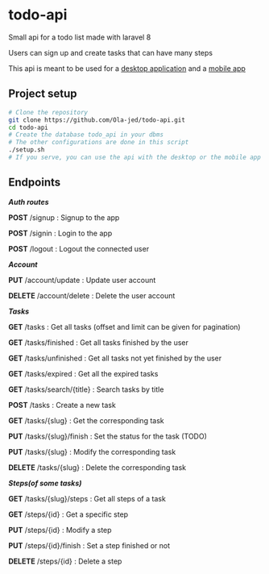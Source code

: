 # todo-api
Small api for a todo list made with laravel 8

Users can sign up and create tasks that can have many steps

This api is meant to be used for a [desktop application](https://github.com/Ola-jed/QTodo) and a [mobile app](https://github.com/Ola-jed/todolist)

## Project setup
```bash
# Clone the repository
git clone https://github.com/Ola-jed/todo-api.git
cd todo-api
# Create the database todo_api in your dbms
# The other configurations are done in this script
./setup.sh
# If you serve, you can use the api with the desktop or the mobile app
```

## Endpoints

_**Auth routes**_

__POST__ /signup : Signup to the app

__POST__ /signin : Login to the app

__POST__ /logout : Logout the connected user

_**Account**_

__PUT__ /account/update : Update user account

__DELETE__ /account/delete : Delete the user account

_**Tasks**_

__GET__ /tasks : Get all tasks (offset and limit can be given for pagination)

__GET__ /tasks/finished : Get all tasks finished by the user

__GET__ /tasks/unfinished : Get all tasks not yet finished by the user

__GET__ /tasks/expired : Get all the expired tasks 

__GET__ /tasks/search/{title} : Search tasks by title

__POST__ /tasks : Create a new task

__GET__ /tasks/{slug} : Get the corresponding task

__PUT__ /tasks/{slug}/finish : Set the status for the task (TODO)

__PUT__ /tasks/{slug} : Modify the corresponding task

__DELETE__ /tasks/{slug} : Delete the corresponding task

_**Steps(of some tasks)**_

__GET__ /tasks/{slug}/steps : Get all steps of a task

__GET__ /steps/{id} : Get a specific step

__PUT__ /steps/{id} : Modify a step

__PUT__ /steps/{id}/finish : Set a step finished or not

__DELETE__ /steps/{id} : Delete a step 
